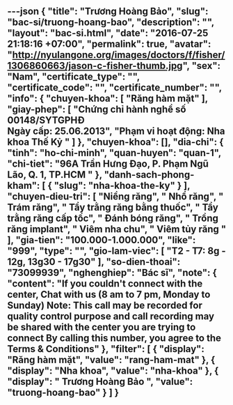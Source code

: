 ---json
{
    "title": "Trương Hoàng Bảo",
    "slug": "bac-si/truong-hoang-bao",
    "description": "",
    "layout": "bac-si.html",
    "date": "2016-07-25 21:18:16 +07:00",
    "permalink": true,
    "avatar": "http://nyulangone.org/images/doctors/f/fisher/1306860663/jason-c-fisher-thumb.jpg",
    "sex": "Nam",
    "certificate_type": "",
    "certificate_code": "",
    "certificate_number": "",
    "info": {
        "chuyen-khoa": [
            "Răng hàm mặt"
        ],
        "giay-phep": [
            "Chứng chỉ hành nghề số 00148/SYTGPHĐ <br> Ngày cấp: 25.06.2013",
            "Phạm vi hoạt động: Nha khoa Thế Kỷ "
        ]
    },
    "chuyen-khoa": [],
    "dia-chi": {
        "tinh": "ho-chi-minh",
        "quan-huyen": "quan-1",
        "chi-tiet": "96A Trần Hưng Đạo, P. Phạm Ngũ Lão, Q. 1, TP.HCM  "
    },
    "danh-sach-phong-kham": [
        {
            "slug": "nha-khoa-the-ky"
        }
    ],
    "chuyen-dieu-tri": [
        "Niềng răng",
        " Nhổ răng",
        " Trám răng",
        " Tẩy trằng răng bằng thuốc",
        " Tẩy trằng răng cấp tốc",
        " Đánh bóng răng",
        " Trồng răng implant",
        " Viêm nha chu",
        " Viêm tủy răng "
    ],
    "gia-tien": "100.000-1.000.000",
    "like": "999",
    "type": "",
    "gio-lam-viec": [
        "T2 - T7: 8g - 12g, 13g30 - 17g30"
    ],
    "so-dien-thoai": "73099939",
    "nghenghiep": "Bác sĩ",
    "note": {
        "content": "If you couldn't connect with the center, Chat with us (8 am to 7 pm, Monday to Sunday) Note: This call may be recorded for quality control purpose and call recording may be shared with the center you are trying to connect By calling this number, you agree to the Terms & Conditions"
    },
    "filter": [
        {
            "display": "Răng hàm mặt",
            "value": "rang-ham-mat"
        },
        {
            "display": "Nha khoa",
            "value": "nha-khoa"
        },
        {
            "display": " Trương Hoàng Bảo   ",
            "value": "truong-hoang-bao"
        }
    ]
}
---
